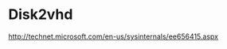 <!--
id: 220809968
link: http://kevinisom.info/post/220809968/disk2vhd
slug: disk2vhd
date: Fri Oct 23 2009 23:01:42 GMT+1300 (NZDT)
raw: {"blog_name":"kevinisom","id":220809968,"post_url":"http://kevinisom.info/post/220809968/disk2vhd","slug":"disk2vhd","type":"link","date":"2009-10-23 10:01:42 GMT","timestamp":1256292102,"state":"published","format":"html","reblog_key":"QLcljz4p","tags":[],"short_url":"http://tmblr.co/Zw68YyDAKhm","highlighted":[],"feed_item":"http://technet.microsoft.com/en-us/sysinternals/ee656415.aspx","from_feed_id":"650234","note_count":0,"title":"Disk2vhd","url":"http://technet.microsoft.com/en-us/sysinternals/ee656415.aspx","description":""}
publish: 2009-10-023
tags: 
title: Disk2vhd
-->


Disk2vhd
========

<http://technet.microsoft.com/en-us/sysinternals/ee656415.aspx>

